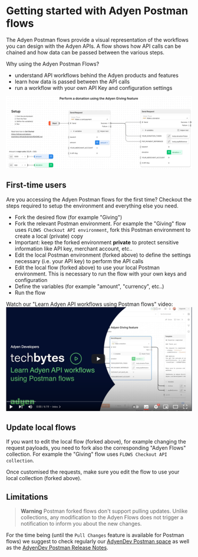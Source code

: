 # Getting started with Adyen Postman flows

The Adyen Postman flows provide a visual representation of the workflows you can design with the Adyen APIs. A flow shows how API calls can
be chained and how data can be passed between the various steps.

Why using the Adyen Postman Flows?
* understand API workflows behind the Adyen products and features
* learn how data is passed between the API calls
* run a workflow with your own API Key and configuration settings


![Postman flow](postman-flow.png)


## First-time users

Are you accessing the Adyen Postman flows for the first time? Checkout the steps required to setup the environment and everything else you need.

* Fork the desired flow (for example "Giving")
* Fork the relevant Postman environment. For example the "Giving" flow uses `FLOWS Checkout API environment`, fork this Postman environment to create a local (private) copy
* Important: keep the forked environment **private** to protect sensitive information like API key, merchant account, etc..
* Edit the local Postman environment (forked above) to define the settings necessary (i.e. your API key) to perform the API calls
* Edit the local flow (forked above) to use your local Postman environment. This is necessary to run the flow with your own keys and configuration
* Define the variables (for example "amount", "currency", etc..)
* Run the flow

Watch our "Learn Adyen API workflows using Postman flows" video:
[![Watch the video](postman-flows-video-thumbnail.png)](https://www.youtube.com/watch?v=H-3bVOG4Nzg)

## Update local flows 

If you want to edit the local flow (forked above), for example changing the request payloads, you need to fork also the corresponding "Adyen Flows" collection. For example the "Giving" flow uses `FLOWS Checkout API collection`.

Once customised the requests, make sure you edit the flow to use your local collection (forked above).

## Limitations 

> **Warning**
Postman forked flows don't support pulling updates. Unlike collections, any modification to the Adyen Flows does not trigger a notification to inform you about the new changes. 

For the time being (until the `Pull Changes` feature is available for Postman flows) we suggest to check regularly our [AdyenDev Postman space](https://www.postman.com/adyendev) as well as the [AdyenDev Postman Release Notes](https://github.com/Adyen/adyen-postman/blob/main/adyendev-postman-release-notes.md).
